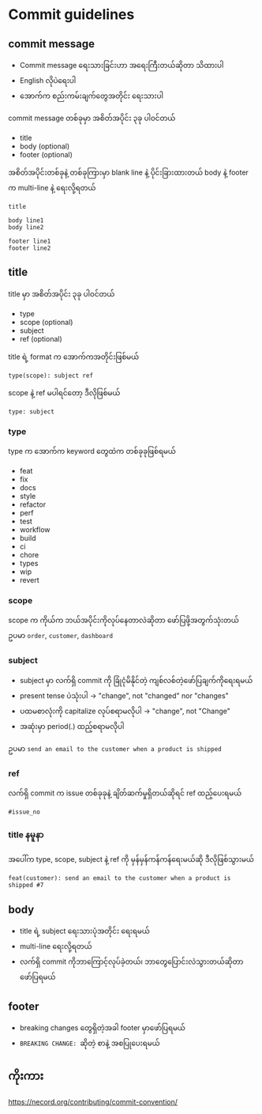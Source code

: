 # Commit guidelines

## commit message

-   Commit message ရေးသားခြင်းဟာ အရေးကြီးတယ်ဆိုတာ သိထားပါ
-   English လိုပဲရေးပါ
-   အောက်က စည်းကမ်းချက်တွေအတိုင်း ရေးသားပါ

commit message တစ်ခုမှာ အစိတ်အပိုင်း ၃ခု ပါဝင်တယ်

-   title
-   body (optional)
-   footer (optional)

အစိတ်အပိုင်းတစ်ခုနဲ့ တစ်ခုကြားမှာ blank line နဲ့ ပိုင်းခြားထားတယ်
body နဲ့ footer က multi-line နဲ့ ရေးလို့ရတယ်

```
title

body line1
body line2

footer line1
footer line2
```

## title

title မှာ အစိတ်အပိုင်း ၃ခု ပါဝင်တယ်

-   type
-   scope (optional)
-   subject
-   ref (optional)

title ရဲ့ format က အောက်ကအတိုင်းဖြစ်မယ်

```
type(scope): subject ref
```

scope နဲ့ ref မပါရင်တော့ ဒီလိုဖြစ်မယ်

```
type: subject
```

### type

type က အောက်က keyword တွေထဲက တစ်ခုခုဖြစ်ရမယ်

-   feat
-   fix
-   docs
-   style
-   refactor
-   perf
-   test
-   workflow
-   build
-   ci
-   chore
-   types
-   wip
-   revert

### scope

scope က ကိုယ်က ဘယ်အပိုင်းကိုလုပ်နေတာလဲဆိုတာ ဖော်ပြဖို့အတွက်သုံးတယ်
ဥပမာ `order`, `customer`, `dashboard`

### subject

-   subject မှာ လက်ရှိ commit ကို ခြုံငုံမိနိုင်တဲ့ ကျစ်လစ်တဲ့ဖော်ပြချက်ကိုရေးရမယ်
-   present tense ပဲသုံးပါ → "change", not "changed" nor "changes"
-   ပထမစာလုံးကို capitalize လုပ်စရာမလိုပါ → "change", not "Change"
-   အဆုံးမှာ period(.) ထည့်စရာမလိုပါ

ဥပမာ `send an email to the customer when a product is shipped`

### ref

လက်ရှိ commit က issue တစ်ခုခုနဲ့ ချိတ်ဆက်မှုရှိတယ်ဆိုရင် ref ထည့်ပေးရမယ်

```
#issue_no
```

### title နမူနာ

အပေါ်က type, scope, subject နဲ့ ref ကို မှန်မှန်ကန်ကန်ရေးမယ်ဆို ဒီလိုဖြစ်သွားမယ်

```
feat(customer): send an email to the customer when a product is shipped #7
```

## body

-   title ရဲ့ subject ရေးသားပုံအတိုင်း ရေးရမယ်
-   multi-line ရေးလို့ရတယ်
-   လက်ရှိ commit ကိုဘာကြောင့်လုပ်ခဲ့တယ်၊ ဘာတွေပြောင်းလဲသွားတယ်ဆိုတာ ဖော်ပြရမယ်

## footer

-   breaking changes တွေရှိတဲ့အခါ footer မှာဖော်ပြရမယ်
-   `BREAKING CHANGE: `ဆိုတဲ့ စာနဲ့ အစပြုပေးရမယ်

## ကိုးကား

https://necord.org/contributing/commit-convention/

